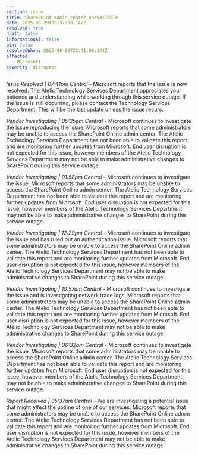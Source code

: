 ```yaml
---
section: issue
title: SharePoint admin center unavailable
date: 2025-08-29T08:37:08.142Z
resolved: true
draft: false
informational: false
pin: false
resolvedWhen: 2025-08-29T22:41:08.144Z
affected:
  - Microsoft
severity: disrupted
---
```

*Issue Resolved | 07:41pm Central* - Microsoft reports that the issue is now resolved. The Atelic Technology Services Department appreciates your patience and understanding while working through this service outage. If the issue is still occurring, please contact the Technology Services Department. This will be the last update unless the issue recurs.

*Vendor Investigating | 05:25pm Central* - Microsoft continues to investigate the issue reproducing the issue. Microsoft reports that some administrators may be unable to access the SharePoint Online admin center. The Atelic Technology Services Department has not been able to validate this report and are monitoring further updates from Microsoft. End user disruption is not expected for this issue, however members of the Atelic Technology Services Department may not be able to make administrative changes to SharePoint during this service outage.

*Vendor Investigating | 01:58pm Central* - Microsoft continues to investigate the issue. Microsoft reports that some administrators may be unable to access the SharePoint Online admin center. The Atelic Technology Services Department has not been able to validate this report and are monitoring further updates from Microsoft. End user disruption is not expected for this issue, however members of the Atelic Technology Services Department may not be able to make administrative changes to SharePoint during this service outage.

*Vendor Investigating | 12:29pm Central* - Microsoft continues to investigate the issue and has ruled out an authentication issue. Microsoft reports that some administrators may be unable to access the SharePoint Online admin center. The Atelic Technology Services Department has not been able to validate this report and are monitoring further updates from Microsoft. End user disruption is not expected for this issue, however members of the Atelic Technology Services Department may not be able to make administrative changes to SharePoint during this service outage.

*Vendor Investigating | 10:57am Central* - Microsoft continues to investigate the issue and is investigating network trace logs. Microsoft reports that some administrators may be unable to access the SharePoint Online admin center. The Atelic Technology Services Department has not been able to validate this report and are monitoring further updates from Microsoft. End user disruption is not expected for this issue, however members of the Atelic Technology Services Department may not be able to make administrative changes to SharePoint during this service outage.

*Vendor Investigating | 06:32am Central* - Microsoft continues to investigate the issue. Microsoft reports that some administrators may be unable to access the SharePoint Online admin center. The Atelic Technology Services Department has not been able to validate this report and are monitoring further updates from Microsoft. End user disruption is not expected for this issue, however members of the Atelic Technology Services Department may not be able to make administrative changes to SharePoint during this service outage.

*Report Received | 05:37am Central* - We are investigating a potential issue that might affect the uptime of one of our services. Microsoft reports that some administrators may be unable to access the SharePoint Online admin center. The Atelic Technology Services Department has not been able to validate this report and are monitoring further updates from Microsoft. End user disruption is not expected for this issue, however members of the Atelic Technology Services Department may not be able to make administrative changes to SharePoint during this service outage.